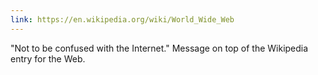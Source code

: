 ```yaml
---
link: https://en.wikipedia.org/wiki/World_Wide_Web
---
```

"Not to be confused with the Internet." Message on top of the Wikipedia entry for the Web.